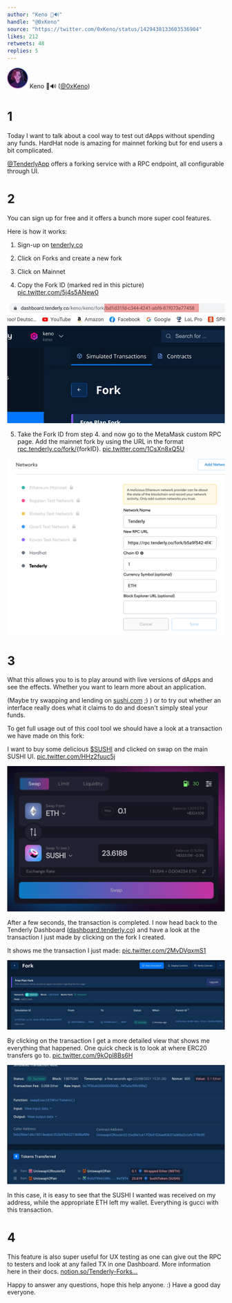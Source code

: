 ```yaml
---
author: "Keno 🦇🔊"
handle: "@0xKeno"
source: "https://twitter.com/0xKeno/status/1429438133603536904"
likes: 212
retweets: 48
replies: 5
---
```

![0xKeno](0xKeno-2482124359.jpg)
Keno 🦇🔊 ([@0xKeno](https://twitter.com/0xKeno))

# 1

Today I want to talk about a cool way to test out dApps without spending any funds. HardHat node is amazing for mainnet forking but for end users a bit complicated. 

[@TenderlyApp](https://twitter.com/TenderlyApp) offers a forking service with a RPC endpoint, all configurable through UI.

# 2

You can sign up for free and it offers a bunch more super cool features.

Here is how it works:

1. Sign-up on [tenderly.co](http://tenderly.co) 

2. Click on Forks and create a new fork

3. Click on Mainnet

4. Copy the Fork ID (marked red in this picture) [pic.twitter.com/5j4s5ANew0](https://twitter.com/0xKeno/status/1429438140750643208/photo/1)

![3_1429438137529507843](3_1429438137529507843.jpg)

5. Take the Fork ID from step 4. and now go to the MetaMask custom RPC page. Add the mainnet fork by using the URL in the format [rpc.tenderly.co/fork/](https://rpc.tenderly.co/fork/){forkID}. [pic.twitter.com/1CsXn8xQ5U](https://twitter.com/0xKeno/status/1429438147360968708/photo/1)

![3_1429438142894026768](3_1429438142894026768.jpg)

# 3

What this allows you to is to play around with live versions of dApps and see the effects. Whether you want to learn more about an application.

(Maybe try swapping and lending on [sushi.com](http://sushi.com) ;) ) or to try out whether an interface really does what it claims to do and doesn't simply steal your funds. 

To get full usage out of this cool tool we should have a look at a transaction we have made on this fork:

I want to buy some delicious [$SUSHI](https://twitter.com/search?q=%24SUSHI) and clicked on swap on the main SUSHI UI. [pic.twitter.com/HHz2fuuc5j](https://twitter.com/0xKeno/status/1429438155464261637/photo/1)

![3_1429438151794298890](3_1429438151794298890.jpg)

After a few seconds, the transaction is completed. I now head back to the Tenderly Dashboard ([dashboard.tenderly.co](https://dashboard.tenderly.co/)) and have a look at the transaction I just made by clicking on the fork I created. 

It shows me the transaction I just made: [pic.twitter.com/2MvDVqxmS1](https://twitter.com/0xKeno/status/1429438160673677312/photo/1)

![3_1429438157142044674](3_1429438157142044674.jpg)

By clicking on the transaction I get a more detailed view that shows me everything that happened. One quick check is to look at where ERC20 transfers go to. [pic.twitter.com/9kOpl8Bs6H](https://twitter.com/0xKeno/status/1429438166340194311/photo/1)

![3_1429438162938601474](3_1429438162938601474.jpg)

In this case, it is easy to see that the SUSHI I wanted was received on my address, while the appropriate ETH left my wallet. Everything is gucci with this transaction.

# 4

This feature is also super useful for UX testing as one can give out the RPC to testers and look at any failed TX in one Dashboard. More information here in their docs. [notion.so/Tenderly-Forks…](https://www.notion.so/Tenderly-Forks-060a6c268af04356b437135406b0151d)

Happy to answer any questions, hope this help anyone. :) Have a good day everyone.
